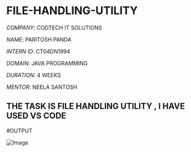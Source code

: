 # FILE-HANDLING-UTILITY

*COMPANY*: CODTECH IT SOLUTIONS

*NAME*: PARITOSH PANDA

*INTERN ID*: CT04DN1994

*DOMAIN*: JAVA PROGRAMMING

*DURATION*: 4 WEEKS

*MENTOR*: NEELA SANTOSH

## THE TASK IS FILE HANDLING UTILITY , I HAVE USED VS CODE

#OUTPUT

![Image](https://github.com/user-attachments/assets/d43a9fcc-b0ae-4abb-ac61-f90c7c7104d2)
